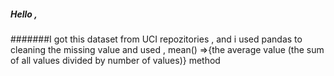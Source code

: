 ##### Hello ,
#######I got this dataset from UCI repozitories , and i  used pandas to cleaning the missing value and used , mean() =>{the average value (the sum of all values divided by number of values)} method

